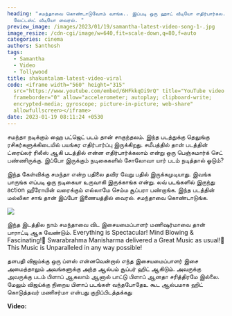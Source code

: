 ```yaml
---
heading: "சமந்தாவை கொண்டாடுவோம் வாங்க.. இப்படி ஒரு ஹாட் வீடியோ எதிர்பார்கல..
  லேட்டஸ்ட் வீடியோ வைரல். "
preview_image: /images/2023/01/19/samantha-latest-video-song-1-.jpg
image_resize: /cdn-cgi/image/w=640,fit=scale-down,q=80,f=auto
categories: cinema
authors: Santhosh
tags:
  - Samantha
  - Video
  - Tollywood
title: shakuntalam-latest-video-viral
code: <iframe width="560" height="315"
  src="https://www.youtube.com/embed/6HFkkqOi9rQ" title="YouTube video player"
  frameborder="0" allow="accelerometer; autoplay; clipboard-write;
  encrypted-media; gyroscope; picture-in-picture; web-share"
  allowfullscreen></iframe>
date: 2023-01-19 08:11:24 +0530
---
```

சமந்தா நடிக்கும் ஹை பட்ஜெட் படம் தான் சாகுந்தலம். இந்த படத்துக்கு தெலுங்கு ரசிகர்களுக்கிடையில் பயங்கர எதிர்பார்ப்பு இருக்கிறது. சமீபத்தில் தான் படத்தின் ட்ரைய்லர் ரிலீஸ் ஆகி படத்தில் என்ன எதிர்பார்க்கலாம் என்று ஒரு பெஞ்சுமார்க் செட் பண்ணிருக்கு. இப்போ இருக்கும் நடிகைகளில் சோலோவா யார் படம் நடித்தால் ஓடும்?

இந்த கேள்விக்கு சமந்தா என்ற பதிலை தவிர வேறு பதில் இருக்கமுடியாது. இவங்க பாருங்க எப்படி ஒரு நடிகையா உருவாகி இருக்காங்க என்று. லவ் படங்களில் இருந்து action ஹீரோயின் வரைக்கும் எல்லாமே செம்ம சூப்பரா பண்றாங்க. இந்த படத்தின் மல்லிகா சாங் தான் இப்போ இணையத்தில் வைரல். சமந்தாவை கொண்டாடுங்க.

![](/images/2023/01/19/samantha-latest-video-song-2-.jpg)

இந்த இடத்தில நாம் சமந்தாவை விட இசையமைப்பாளர் மணிஷர்மாவை தான் பாராட்டி ஆக வேண்டும்.
Everything is Spectacular!
Mind Blowing & Fascinating!💐
Swarabrahma Manisharma delivered a Great Music as usual!🙏
This Music is Unparalleled in any way possible!

தளபதி விஜய்க்கு ஒரு ப்ளஸ் என்னவென்றால் எந்த இசையமைப்பாளர் இசை அமைத்தாலும் அவங்களுக்கு அந்த ஆல்பம் சூப்பர் ஹிட் ஆகிடும். அவருக்கு அவருக்கு படம் பிளாப் ஆகலாம் ஆனால் பாட்டு பிளாப் ஆனதா சரித்திரமே இல்லை. மேலும் விஜய்க்கு நிறைய பிளாப் படங்கள் வந்தபோதேஉ கூட ஆல்பமாக ஹிட் கொடுத்தவர் மணிசர்மா என்பது குறிப்பிடத்தக்கது 

**V﻿ideo:**